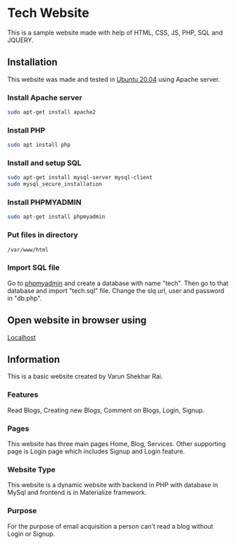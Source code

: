 # Tech Website
This is a sample website made with help of HTML, CSS, JS, PHP, SQL and JQUERY.
## Installation
This website was made and tested in [Ubuntu 20.04](https://ubuntu.com/) using Apache server.
### Install Apache server
```bash
sudo apt-get install apache2
```
### Install PHP
```bash
sudo apt install php
```
### Install and setup SQL
```bash
sudo apt-get install mysql-server mysql-client
sudo mysql_secure_installation
```
### Install PHPMYADMIN
```bash
sudo apt-get install phpmyadmin
```
### Put files in directory
```bash
/var/www/html
```
### Import SQL file
Go to [phpmyadmin](localhost/phpmyadmin) and create a database with name "tech". Then go to that database and import "tech.sql" file. Change the slq url, user and password in "db.php".
## Open website in browser using
[Localhost](localhost/tech)
## Information
This is a basic website created by Varun Shekhar Rai.
### Features
Read Blogs, Creating new Blogs, Comment on Blogs, Login, Signup.
### Pages
This website has three main pages Home, Blog, Services. Other supporting page is Login page which includes Signup and Login feature.
### Website Type
This website is a dynamic website with backend in PHP with database in MySql and frontend is in Materialize framework.
### Purpose
For the purpose of email acquisition a person can't read a blog without Login or Signup.
